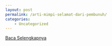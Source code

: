 ```yaml
---
layout: post
permalink: /arti-mimpi-selamat-dari-pembunuh/
categories:
    - Uncategorized
---
```


[Baca Selengkapnya](/08)